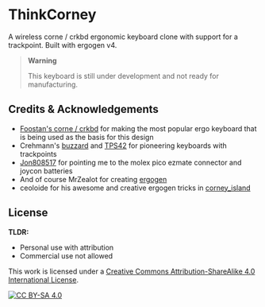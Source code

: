 # ThinkCorney

A wireless corne / crkbd ergonomic keyboard clone with support for a trackpoint. Built with ergogen v4.

> **Warning**
>
> This keyboard is still under development and not ready for manufacturing.

## Credits & Acknowledgements

- [Foostan's corne / crkbd](https://github.com/foostan/crkbd) for making the most popular ergo keyboard that is being used as the basis for this design
- Crehmann's [buzzard](https://github.com/crehmann/Buzzard) and [TPS42](https://github.com/crehmann/TPS42) for pioneering keyboards with trackpoints
- [Jon808517](https://reddit.com/r/ErgoMechKeyboards/comments/11ozztx/choc_spaced_corne_xiao/) for pointing me to the molex pico ezmate connector and joycon batteries
- And of course MrZealot for creating [ergogen](https://github.com/ergogen/ergogen)
- ceoloide for his awesome and creative ergogen tricks in [corney_island](https://github.com/ceoloide/corney-island/)

## License

**TLDR:**

- Personal use with attribution
- Commercial use not allowed

This work is licensed under a
[Creative Commons Attribution-ShareAlike 4.0 International License][cc-by-sa].

[![CC BY-SA 4.0][cc-by-sa-image]][cc-by-sa]

[cc-by-sa]: http://creativecommons.org/licenses/by-sa/4.0/
[cc-by-sa-image]: https://licensebuttons.net/l/by-sa/4.0/88x31.png
[cc-by-sa-shield]: https://img.shields.io/badge/License-CC%20BY--SA%204.0-lightgrey.svg
